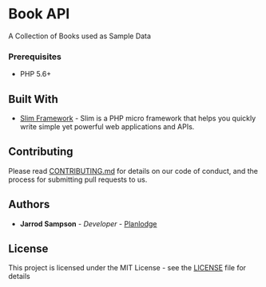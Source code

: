 # Book API

A Collection of Books used as Sample Data

### Prerequisites

- PHP 5.6+

## Built With

* [Slim Framework](https://www.slimframework.com/) - Slim is a PHP micro framework that helps you quickly write simple yet powerful web applications and APIs. 

## Contributing

Please read [CONTRIBUTING.md](https://gist.github.com/PurpleBooth/b24679402957c63ec426) for details on our code of conduct, and the process for submitting pull requests to us.

## Authors

* **Jarrod Sampson** - *Developer* - [Planlodge](https://planlodge.com)

## License

This project is licensed under the MIT License - see the [LICENSE](LICENSE) file for details
